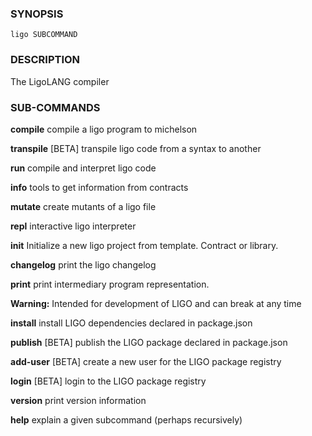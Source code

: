 
### SYNOPSIS
```
ligo SUBCOMMAND
```

### DESCRIPTION
The LigoLANG compiler

### SUB-COMMANDS
**compile**
compile a ligo program to michelson

**transpile**
[BETA] transpile ligo code from a syntax to another

**run**
compile and interpret ligo code

**info**
tools to get information from contracts

**mutate**
create mutants of a ligo file

**repl**
interactive ligo interpreter

**init**
Initialize a new ligo project from template. Contract or library.

**changelog**
print the ligo changelog

**print**
print intermediary program representation.

**Warning:**
Intended for development of LIGO and can break at any time

**install**
install LIGO dependencies declared in package.json

**publish**
[BETA] publish the LIGO package declared in package.json

**add-user**
[BETA] create a new user for the LIGO package registry

**login**
[BETA] login to the LIGO package registry

**version**
print version information

**help**
explain a given subcommand (perhaps recursively)


